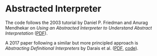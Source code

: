 # Abstracted Interpreter

The code follows the 2003 tutorial by Daniel P. Friedman and Anurag Mendhekar
on _Using an Abstracted Interpreter to Understand Abstract Interpretation_
([PDF](http://web.archive.org/web/20160528185117/https://cs.indiana.edu/l/www/classes/b621/abiall.pdf)).

A 2017 paper following a similar but more principled approach is
_Abstracting Definitional Interpreters_ by Darais et al.
([PDF](http://david.darais.com/assets/papers/abstracting-definitional-interpreters/adi.pdf),
[code](https://github.com/plum-umd/abstracting-definitional-interpreters)).
